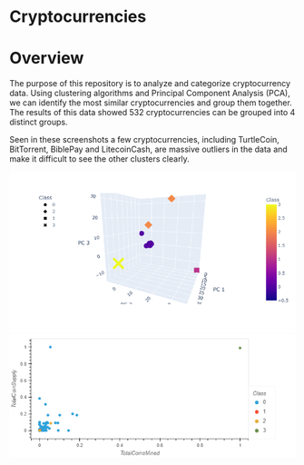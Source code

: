 # Cryptocurrencies
 
# Overview
The purpose of this repository is to analyze and categorize cryptocurrency data. Using clustering algorithms and Principal Component Analysis (PCA), we can identify the most similar cryptocurrencies and group them together. The results of this data showed 532 cryptocurrencies can be grouped into 4 distinct groups.

Seen in these screenshots a few cryptocurrencies, including TurtleCoin, BitTorrent, BiblePay and LitecoinCash, are massive outliers in the data and make it difficult to see the other clusters clearly.

![Cryptocurrency PCA](Fig1.png)
![Cryptocurrency Clusters](Fig2.png)